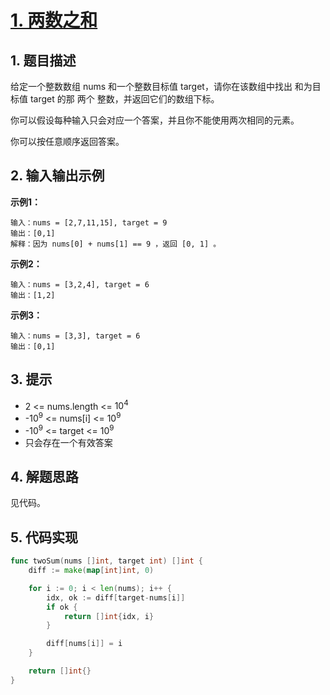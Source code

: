 # [1. 两数之和](https://leetcode.cn/problems/two-sum/)

## 1. 题目描述

给定一个整数数组 nums 和一个整数目标值 target，请你在该数组中找出 和为目标值 target  的那 两个 整数，并返回它们的数组下标。

你可以假设每种输入只会对应一个答案，并且你不能使用两次相同的元素。

你可以按任意顺序返回答案。

## 2. 输入输出示例

**示例1：**

```
输入：nums = [2,7,11,15], target = 9
输出：[0,1]
解释：因为 nums[0] + nums[1] == 9 ，返回 [0, 1] 。
```

**示例2：**

```
输入：nums = [3,2,4], target = 6
输出：[1,2]
```

**示例3：**
```
输入：nums = [3,3], target = 6
输出：[0,1]
```

## 3. 提示

- 2 <= nums.length <= $10^4$
- -$10^9$ <= nums[i] <= $10^9$
- -$10^9$ <= target <= $10^9$
- 只会存在一个有效答案

## 4. 解题思路

见代码。

## 5. 代码实现

```go
func twoSum(nums []int, target int) []int {
    diff := make(map[int]int, 0)

    for i := 0; i < len(nums); i++ {
        idx, ok := diff[target-nums[i]]
        if ok {
            return []int{idx, i}
        }

        diff[nums[i]] = i
    }

    return []int{}
}
```
